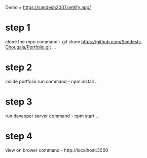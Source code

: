 


Demo =  https://sandesh2007.netlify.app/

# step 1
clone the repo 
command -  git clone https://github.com/Sandesh-Chougala/Portfolio.git
.
.


# step 2
inside portfolio run
command - npm install
.
.

# step 3
run deveoper server
command - npm start
.
.

# step 4
view on brower
command - http://localhost:3000
